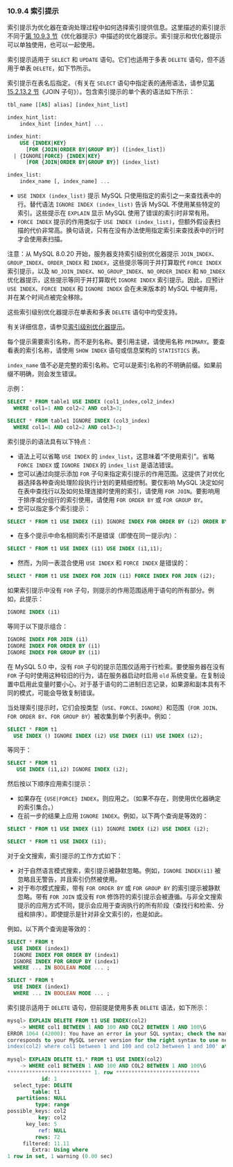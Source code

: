 ### 10.9.4 索引提示

索引提示为优化器在查询处理过程中如何选择索引提供信息。这里描述的索引提示不同于[第 10.9.3 节](#)《优化器提示》中描述的优化器提示。索引提示和优化器提示可以单独使用，也可以一起使用。

索引提示适用于 `SELECT` 和 `UPDATE` 语句。它们也适用于多表 `DELETE` 语句，但不适用于单表 `DELETE`，如下节所示。

索引提示在表名后指定。（有关在 `SELECT` 语句中指定表的通用语法，请参见[第 15.2.13.2 节](#)《JOIN 子句》）。包含索引提示的单个表的语法如下所示：

```sql
tbl_name [[AS] alias] [index_hint_list]

index_hint_list:
    index_hint [index_hint] ...

index_hint:
    USE {INDEX|KEY}
      [FOR {JOIN|ORDER BY|GROUP BY}] ([index_list])
  | {IGNORE|FORCE} {INDEX|KEY}
      [FOR {JOIN|ORDER BY|GROUP BY}] (index_list)

index_list:
    index_name [, index_name] ...
```

- `USE INDEX (index_list)` 提示 MySQL 只使用指定的索引之一来查找表中的行。替代语法 `IGNORE INDEX (index_list)` 告诉 MySQL 不使用某些特定的索引。这些提示在 `EXPLAIN` 显示 MySQL 使用了错误的索引时非常有用。
- `FORCE INDEX` 提示的作用类似于 `USE INDEX (index_list)`，但额外假设表扫描的代价非常高。换句话说，只有在没有办法使用指定索引来查找表中的行时才会使用表扫描。

注意：从 MySQL 8.0.20 开始，服务器支持索引级别优化器提示 `JOIN_INDEX`、`GROUP_INDEX`、`ORDER_INDEX` 和 `INDEX`，这些提示等同于并打算取代 `FORCE INDEX` 索引提示，以及 `NO_JOIN_INDEX`、`NO_GROUP_INDEX`、`NO_ORDER_INDEX` 和 `NO_INDEX` 优化器提示，这些提示等同于并打算取代 `IGNORE INDEX` 索引提示。因此，应预计 `USE INDEX`、`FORCE INDEX` 和 `IGNORE INDEX` 会在未来版本的 MySQL 中被弃用，并在某个时间点被完全移除。

这些索引级别优化器提示在单表和多表 `DELETE` 语句中均受支持。

有关详细信息，请参见[索引级别优化器提示](#)。

每个提示需要索引名称，而不是列名称。要引用主键，请使用名称 `PRIMARY`。要查看表的索引名称，请使用 `SHOW INDEX` 语句或信息架构的 `STATISTICS` 表。

`index_name` 值不必是完整的索引名称。它可以是索引名称的不明确前缀。如果前缀不明确，则会发生错误。

示例：

```sql
SELECT * FROM table1 USE INDEX (col1_index,col2_index)
  WHERE col1=1 AND col2=2 AND col3=3;

SELECT * FROM table1 IGNORE INDEX (col3_index)
  WHERE col1=1 AND col2=2 AND col3=3;
```

索引提示的语法具有以下特点：

- 语法上可以省略 `USE INDEX` 的 `index_list`，这意味着“不使用索引”。省略 `FORCE INDEX` 或 `IGNORE INDEX` 的 `index_list` 是语法错误。
- 您可以通过向提示添加 `FOR` 子句来指定索引提示的作用范围。这提供了对优化器选择各种查询处理阶段执行计划的更精细控制。要仅影响 MySQL 决定如何在表中查找行以及如何处理连接时使用的索引，请使用 `FOR JOIN`。要影响用于排序或分组行的索引使用，请使用 `FOR ORDER BY` 或 `FOR GROUP BY`。
- 您可以指定多个索引提示：

```sql
SELECT * FROM t1 USE INDEX (i1) IGNORE INDEX FOR ORDER BY (i2) ORDER BY a;
```

- 在多个提示中命名相同索引不是错误（即使在同一提示内）：

```sql
SELECT * FROM t1 USE INDEX (i1) USE INDEX (i1,i1);
```

- 然而，为同一表混合使用 `USE INDEX` 和 `FORCE INDEX` 是错误的：

```sql
SELECT * FROM t1 USE INDEX FOR JOIN (i1) FORCE INDEX FOR JOIN (i2);
```

如果索引提示中没有 `FOR` 子句，则提示的作用范围适用于语句的所有部分。例如，此提示：

```sql
IGNORE INDEX (i1)
```

等同于以下提示组合：

```sql
IGNORE INDEX FOR JOIN (i1)
IGNORE INDEX FOR ORDER BY (i1)
IGNORE INDEX FOR GROUP BY (i1)
```

在 MySQL 5.0 中，没有 `FOR` 子句的提示范围仅适用于行检索。要使服务器在没有 `FOR` 子句时使用这种较旧的行为，请在服务器启动时启用 `old` 系统变量。在复制设置中启用此变量时要小心。对于基于语句的二进制日志记录，如果源和副本具有不同的模式，可能会导致复制错误。

当处理索引提示时，它们会按类型（`USE`、`FORCE`、`IGNORE`）和范围（`FOR JOIN`、`FOR ORDER BY`、`FOR GROUP BY`）被收集到单个列表中。例如：

```sql
SELECT * FROM t1
  USE INDEX () IGNORE INDEX (i2) USE INDEX (i1) USE INDEX (i2);
```

等同于：

```sql
SELECT * FROM t1
   USE INDEX (i1,i2) IGNORE INDEX (i2);
```

然后按以下顺序应用索引提示：

- 如果存在 `{USE|FORCE} INDEX`，则应用之。（如果不存在，则使用优化器确定的索引集合。）
- 在前一步的结果上应用 `IGNORE INDEX`。例如，以下两个查询是等效的：

```sql
SELECT * FROM t1 USE INDEX (i1) IGNORE INDEX (i2) USE INDEX (i2);

SELECT * FROM t1 USE INDEX (i1);
```

对于全文搜索，索引提示的工作方式如下：

- 对于自然语言模式搜索，索引提示被静默忽略。例如，`IGNORE INDEX(i1)` 被忽略且无警告，并且索引仍然被使用。
- 对于布尔模式搜索，带有 `FOR ORDER BY` 或 `FOR GROUP BY` 的索引提示被静默忽略。带有 `FOR JOIN` 或没有 `FOR` 修饰符的索引提示会被遵循。与非全文搜索提示的应用方式不同，提示会应用于查询执行的所有阶段（查找行和检索、分组和排序）。即使提示是针对非全文索引的，也是如此。

例如，以下两个查询是等效的：

```sql
SELECT * FROM t
  USE INDEX (index1)
  IGNORE INDEX FOR ORDER BY (index1)
  IGNORE INDEX FOR GROUP BY (index1)
  WHERE ... IN BOOLEAN MODE ... ;

SELECT * FROM t
  USE INDEX (index1)
  WHERE ... IN BOOLEAN MODE ... ;
```

索引提示适用于 `DELETE` 语句，但前提是使用多表 `DELETE` 语法，如下所示：

```sql
mysql> EXPLAIN DELETE FROM t1 USE INDEX(col2) 
    -> WHERE col1 BETWEEN 1 AND 100 AND COL2 BETWEEN 1 AND 100\G
ERROR 1064 (42000): You have an error in your SQL syntax; check the manual that
corresponds to your MySQL server version for the right syntax to use near 'use
index(col2) where col1 between 1 and 100 and col2 between 1 and 100' at line 1
  
mysql> EXPLAIN DELETE t1.* FROM t1 USE INDEX(col2) 
    -> WHERE col1 BETWEEN 1 AND 100 AND COL2 BETWEEN 1 AND 100\G
*************************** 1. row ***************************
           id: 1
  select_type: DELETE
        table: t1
   partitions: NULL
         type: range
possible_keys: col2
          key: col2
      key_len: 5
          ref: NULL
         rows: 72
     filtered: 11.11
        Extra: Using where
1 row in set, 1 warning (0.00 sec)
```